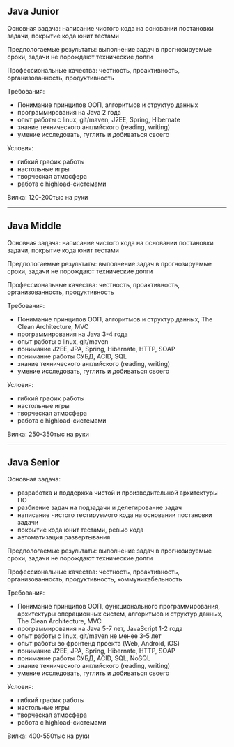 ## Java Junior

Основная задача: написание чистого кода на основании постановки задачи, покрытие кода юнит тестами

Предпологаемые результаты: выполнение задач в прогнозируемые сроки, задачи не порождают технические долги

Профессиональные качества: честность, проактивность, организованность, продуктивность

Требования:
- Понимание принципов ООП, алгоритмов и структур данных
- программирования на Java 2 года
- опыт работы с linux, git/maven, J2EE, Spring, Hibernate
- знание технического английского (reading, writing)
- умение исследовать, гуглить и добиваться своего

Условия:
- гибкий график работы
- настольные игры
- творческая атмосфера
- работа с highload-системами

Вилка:
120-200тыс на руки

---

## Java Middle

Основная задача: написание чистого кода на основании постановки задачи, покрытие кода юнит тестами

Предпологаемые результаты: выполнение задач в прогнозируемые сроки, задачи не порождают технические долги

Профессиональные качества: честность, проактивность, организованность, продуктивность

Требования:
- Понимание принципов ООП, алгоритмов и структур данных, The Clean Architecture, MVC
- программирования на Java 3-4 года
- опыт работы с linux, git/maven
- понимание J2EE, JPA, Spring, Hibernate, HTTP, SOAP
- понимание работы СУБД, ACID, SQL
- знание технического английского (reading, writing)
- умение исследовать, гуглить и добиваться своего

Условия:
- гибкий график работы
- настольные игры
- творческая атмосфера
- работа с highload-системами

Вилка:
250-350тыс на руки

---

## Java Senior

Основная задача: 
- разработка и поддержка чистой и производительной архитектуры ПО
- разбиение задач на подзадачи и делегирование задач
- написание чистого тестируемого кода на основании постановки задачи
- покрытие кода юнит тестами, ревью кода
- автоматизация развертывания

Предпологаемые результаты: выполнение задач в прогнозируемые сроки, задачи не порождают технические долги

Профессиональные качества: честность, проактивность, организованность, продуктивность, коммуникабельность

Требования:
- Понимание принципов ООП, функционального программирования, архитектуры операционных систем, алгоритмов и структур данных, The Clean Architecture, MVC
- программирования на Java 5-7 лет, JavaScript 1-2 года
- опыт работы с linux, git/maven не менее 3-5 лет
- опыт работы во фронтенд проекта (Web, Android, iOS)
- понимание J2EE, JPA, Spring, Hibernate, HTTP, SOAP
- понимание работы СУБД, ACID, SQL, NoSQL
- знание технического английского (reading, writing)
- умение исследовать, гуглить и добиваться своего

Условия:
- гибкий график работы
- настольные игры
- творческая атмосфера
- работа с highload-системами

Вилка:
400-550тыс на руки
